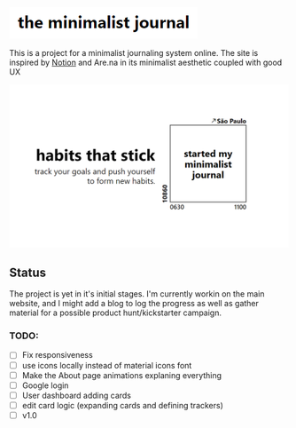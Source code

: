 ![the minimalist journal logo](img/minimalistjournal.png?raw=true "the minimalist journal")

This is a project for a minimalist journaling system online. The site is inspired by [Notion](https://www.notion.so/) and Are.na in its minimalist aesthetic coupled with good UX

![habits that stick. track your goals](img/hero.png?raw=true "minimalist journal LP")

## Status

The project is yet in it's initial stages. I'm currently workin on the main website, and I might add a blog to log the progress as well as gather material for a possible product hunt/kickstarter campaign.

### TODO:

- [ ] Fix responsiveness
- [ ] use icons locally instead of material icons font
- [ ] Make the About page animations explaning everything
- [ ] Google login
- [ ] User dashboard adding cards
- [ ] edit card logic (expanding cards and defining trackers)
- [ ] v1.0